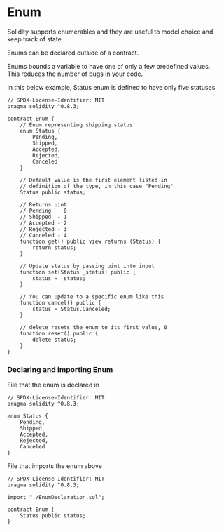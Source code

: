 # Enum

Solidity supports enumerables and they are useful to model choice and keep track of state.

Enums can be declared outside of a contract.

Enums bounds a variable to have one of only a few predefined values.  
This reduces the number of bugs in your code.

In this below example, Status enum is defined to have only five statuses.

```
// SPDX-License-Identifier: MIT
pragma solidity ^0.8.3;

contract Enum {
    // Enum representing shipping status
    enum Status {
        Pending,
        Shipped,
        Accepted,
        Rejected,
        Canceled
    }

    // Default value is the first element listed in
    // definition of the type, in this case "Pending"
    Status public status;

    // Returns uint
    // Pending  - 0
    // Shipped  - 1
    // Accepted - 2
    // Rejected - 3
    // Canceled - 4
    function get() public view returns (Status) {
        return status;
    }

    // Update status by passing uint into input
    function set(Status _status) public {
        status = _status;
    }

    // You can update to a specific enum like this
    function cancel() public {
        status = Status.Canceled;
    }

    // delete resets the enum to its first value, 0
    function reset() public {
        delete status;
    }
}
```

### Declaring and importing Enum

File that the enum is declared in

```
// SPDX-License-Identifier: MIT
pragma solidity ^0.8.3;

enum Status {
    Pending,
    Shipped,
    Accepted,
    Rejected,
    Canceled
}
```

File that imports the enum above

```
// SPDX-License-Identifier: MIT
pragma solidity ^0.8.3;

import "./EnumDeclaration.sol";

contract Enum {
    Status public status;
}
```